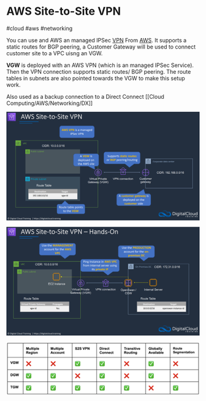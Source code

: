 # AWS Site-to-Site VPN
#cloud #aws #networking 


You can use and AWS an managed IPSec [VPN](VPN) From [AWS](Cloud%20Computing/AWS/AWS.md). It supports a static routes for BGP peering, a Customer Gateway will be used to connect customer site to a VPC uisng an VGW.


**VGW** is deployed with an AWS VPN (which is an managed IPSec Service). Then the VPN connection supports static routes/ BGP peering. The route tables in subnets are also pointed towards the VGW to make this setup work.

Also used as a backup connection to a Direct Connect [[Cloud Computing/AWS/Networking/DX]] 

![](Attachments/Pasted%20image%2020230311181627.png)


![](Attachments/Pasted%20image%2020230311212527.png)

![](Attachments/Pasted%20image%2020230311182956.png)
